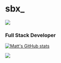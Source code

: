 # sbx_

![](https://komarev.com/ghpvc/?username=thesbx&color=blue&)

### Full Stack Developer

[![Matt's GitHub stats](https://github-readme-stats.vercel.app/api?username=thesbx&show_icons=true&theme=onedark)](https://github.com/anuraghazra/github-readme-stats)

![](https://github.com/thesbx/github-stats/blob/master/generated/languages.svg)
